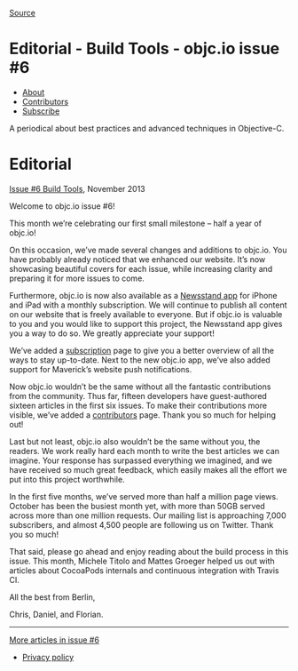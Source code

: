 [Source](http://www.objc.io/issue-6/editorial.html "Permalink to Editorial - Build Tools - objc.io issue #6 ")

# Editorial - Build Tools - objc.io issue #6 

  * [About][1]
  * [Contributors][2]
  * [Subscribe][3]

A periodical about best practices and advanced techniques in Objective-C.

# Editorial

[Issue #6 Build Tools][4], November 2013

Welcome to objc.io issue #6!

This month we’re celebrating our first small milestone – half a year of objc.io!

On this occasion, we’ve made several changes and additions to objc.io. You have probably already noticed that we enhanced our website. It’s now showcasing beautiful covers for each issue, while increasing clarity and preparing it for more issues to come.

Furthermore, objc.io is now also available as a [Newsstand app][5] for iPhone and iPad with a monthly subscription. We will continue to publish all content on our website that is freely available to everyone. But if objc.io is valuable to you and you would like to support this project, the Newsstand app gives you a way to do so. We greatly appreciate your support!

We’ve added a [subscription][3] page to give you a better overview of all the ways to stay up-to-date. Next to the new objc.io app, we’ve also added support for Maverick’s website push notifications.

Now objc.io wouldn’t be the same without all the fantastic contributions from the community. Thus far, fifteen developers have guest-authored sixteen articles in the first six issues. To make their contributions more visible, we’ve added a [contributors][2] page. Thank you so much for helping out!

Last but not least, objc.io also wouldn’t be the same without you, the readers. We work really hard each month to write the best articles we can imagine. Your response has surpassed everything we imagined, and we have received so much great feedback, which easily makes all the effort we put into this project worthwhile.

In the first five months, we’ve served more than half a million page views. October has been the busiest month yet, with more than 50GB served across more than one million requests. Our mailing list is approaching 7,000 subscribers, and almost 4,500 people are following us on Twitter. Thank you so much!

That said, please go ahead and enjoy reading about the build process in this issue. This month, Michele Titolo and Mattes Groeger helped us out with articles about CocoaPods internals and continuous integration with Travis CI.

All the best from Berlin,

Chris, Daniel, and Florian.




* * *

[More articles in issue #6][6]

  * [Privacy policy][7]

   [1]: http://www.objc.io/about.html
   [2]: http://www.objc.io/contributors.html
   [3]: http://www.objc.io/subscribe.html
   [4]: http://www.objc.io/issue-6/index.html
   [5]: https://itunes.apple.com/de/app/objc.io/id683718429
   [6]: http://www.objc.io/issue-6
   [7]: http://www.objc.io/privacy.html
